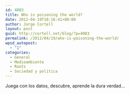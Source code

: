 ```yaml
---
id: 4083
title: Who is poisoning the world?
date: 2012-04-19T18:16:41+00:00
author: Jorge Cortell
layout: post
guid: http://cortell.net/blog/?p=4083
permalink: /2012/04/19/who-is-poisoning-the-world/
wpsd_autopost:
  - "1"
categories:
  - General
  - Medioambiente
  - Rants
  - Sociedad y polí­tica
---
```

Juega con los datos, descubre, aprende la dura verdad...</p>